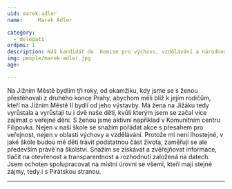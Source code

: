 ```yaml
---
uid: marek.adler
name:     Marek Adler

category:
  - delegati
ordpms: 1 
description: Náš kandidát do  Komise pro výchovu, vzdělávání a národnostní menšiny
img: people/marek-adler.jpg
age: 

---
```


Na Jižním Městě bydlím tři roky, od okamžiku, kdy jsme se s ženou přestěhovali z druhého konce Prahy, abychom měli blíž k jejím rodičům, kteří na Jižním Městě II bydlí od jeho výstavby. Má žena na Jižáku tedy vyrůstala a vyrůstají tu i dvě naše děti, kvůli kterým jsem se začal více zajímat o veřejné dění. S ženou jsme aktivní například v Komunitním centru Filipovka. Nejen v naší škole se snažím pořádat akce s přesahem pro veřejnost, nejen v oblasti výchovy a vzdělávání. Protože mi není lhostejné, v jaké škole budou mé děti trávit podstatnou část života, zaměřuji se ale především právě na školství. Snažím se získávat a zvěřejňovat informace, tlačit na otevřenost a transparentnost a rozhodnutí založená na datech. Jsem ochoten spolupracovat na místní úrovni se všemi, kteří mají stejné zájmy, tedy i s Pirátskou stranou.


---
